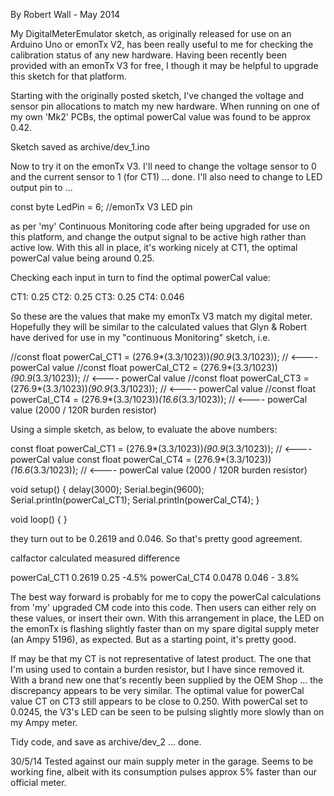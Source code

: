 By Robert Wall - May 2014

My DigitalMeterEmulator sketch, as originally released for use on an Arduino Uno or emonTx V2, has been really useful to me for checking the calibration status of any new hardware.  Having been recently been provided with an emonTx V3 for free, I though it may be helpful to upgrade this sketch for that platform.

Starting with the originally posted sketch, I've changed the voltage and sensor pin allocations to match my new hardware.  When running on one of my own 'Mk2' PCBs, the optimal powerCal value was found to be approx 0.42.

Sketch saved as archive/dev_1.ino

Now to try it on the emonTx V3.  I'll need to change the voltage sensor to 0 and the current sensor to 1 (for CT1) ... done.  I'll also need to change to LED output pin to ... 

const byte LedPin = 6;                          //emonTx V3 LED pin

as per 'my' Continuous Monitoring code after being upgraded for use on this platform, and change the output signal to be active high rather than active low.  With this all in place, it's working nicely at CT1, the optimal powerCal value being around 0.25.

Checking each input in turn to find the optimal powerCal value:

CT1: 0.25
CT2: 0.25
CT3: 0.25
CT4: 0.046

So these are the values that make my emonTx V3 match my digital meter.  Hopefully they will be similar to the calculated values that Glyn & Robert have derived for use in my "continuous Monitoring" sketch, i.e.

//const float powerCal_CT1 = (276.9*(3.3/1023))*(90.9*(3.3/1023)); // <---- powerCal value
//const float powerCal_CT2 = (276.9*(3.3/1023))*(90.9*(3.3/1023)); // <---- powerCal value
//const float powerCal_CT3 = (276.9*(3.3/1023))*(90.9*(3.3/1023)); // <---- powerCal value
//const float powerCal_CT4 = (276.9*(3.3/1023))*(16.6*(3.3/1023)); // <---- powerCal value (2000 / 120R burden resistor)

Using a simple sketch, as below, to evaluate the above numbers:

const float powerCal_CT1 = (276.9*(3.3/1023))*(90.9*(3.3/1023)); // <---- powerCal value
const float powerCal_CT4 = (276.9*(3.3/1023))*(16.6*(3.3/1023)); // <---- powerCal value (2000 / 120R burden resistor)

void setup()
{
delay(3000);
Serial.begin(9600);
Serial.println(powerCal_CT1);
Serial.println(powerCal_CT4);
}

void loop()
{
}

they turn out to be 0.2619 and 0.046.  So that's pretty good agreement.

calfactor 	calculated 	measured 	difference

powerCal_CT1	0.2619	0.25	-4.5%
powerCal_CT4	0.0478	0.046	- 3.8%

The best way forward is probably for me to copy the powerCal calculations from 'my' upgraded CM code into this code.  Then users can either rely on these values, or insert their own.  With this arrangement in place, the LED on the emonTx is flashing slightly faster than on my spare digital supply meter (an Ampy 5196), as expected.  But as a starting point, it's pretty good.  

If may be that my CT is not representative of latest product.  The one that I'm using used to contain a burden resistor, but I have since removed it.  With a brand new one that's recently been supplied by the OEM Shop ... the discrepancy appears to be very similar.  The optimal value for powerCal value CT on CT3 still appears to be close to 0.250.  With powerCal set to 0.0245, the V3's LED can be seen to be pulsing slightly more slowly than on my Ampy meter.

Tidy code, and save as archive/dev_2 ... done.

30/5/14
Tested against our main supply meter in the garage.  Seems to be working fine, albeit with its consumption pulses approx 5% faster than our official meter.  


